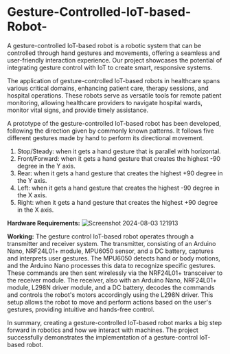 # Gesture-Controlled-IoT-based-Robot-
A gesture-controlled IoT-based robot is a robotic system that can be controlled through hand gestures and movements, offering a seamless and user-friendly interaction experience. Our project showcases the potential of integrating gesture control with IoT to create smart, responsive systems. 

The application of gesture-controlled IoT-based robots in healthcare spans various critical domains, enhancing patient care, therapy sessions, and hospital operations. These robots serve as versatile tools for remote patient monitoring, allowing healthcare providers to navigate hospital wards, monitor vital signs, and provide timely assistance.

A prototype of the gesture-controlled IoT-based robot has been developed, following the direction given by commonly known patterns. It follows five different gestures made by hand to perform its directional movement. 

1.	Stop/Steady: when it gets a hand gesture that is parallel with horizontal.
2.	Front/Forward: when it gets a hand gesture that creates the highest -90 degree in the Y axis.
3.	Rear: when it gets a hand gesture that creates the highest +90 degree in the Y axis.
4.	Left: when it gets a hand gesture that creates the highest -90 degree in the X axis.
5.	Right: when it gets a hand gesture that creates the highest +90 degree in the X axis.

**Hardware Requirements:**
![Screenshot 2024-08-03 121913](https://github.com/user-attachments/assets/3b40ce0e-28d1-4b65-8fc4-38bfddefdde0)

**Working:**
The gesture control IoT-based robot operates through a transmitter and receiver system. The transmitter, consisting of an Arduino Nano, NRF24L01+ module, MPU6050 sensor, and a DC battery, captures and interprets user gestures. The MPU6050 detects hand or body motions, and the Arduino Nano processes this data to recognize specific gestures. These commands are then sent wirelessly via the NRF24L01+ transceiver to the receiver module.
The receiver, also with an Arduino Nano, NRF24L01+ module, L298N driver module, and a DC battery, decodes the commands and controls the robot's motors accordingly using the L298N driver. This setup allows the robot to move and perform actions based on the user's gestures, providing intuitive and hands-free control.

In summary, creating a gesture-controlled IoT-based robot marks a big step forward in robotics and how we interact with machines. The project successfully demonstrates the implementation of a gesture-control IoT-based robot.




